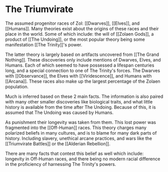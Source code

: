 # The Triumvirate
The assumed progenitor races of Zol: [[Dwarves]], [[Elves]], and [[Humans]]. Many theories exist about the origins of these races and their place in the world. Some of which include: the will of [[Zolaen Gods]], a product of [[The Undoing]], or the most popular theory being some manifestation [[The Trinity]]'s power. 

The latter theory is largely based on artifacts uncovered from [[The Grand Nothing]]. These discoveries only include mentions of Dwarves, Elves, and Humans. Each of which seemed to have possessed a lifespan centuries long, and a special connection to one of The Trinity's forces. The Dwarves with [[Observance]], the Elves with [[Viridescence]], and Humans with [[Arcana]]. These races also make up the largest percentage of the Zolaen population.

Much is inferred based on these 2 main facts. The information is also paired with many other smaller discoveries like biological traits, and what little history is available from the time after The Undoing. Because of this, it is assumed that The Undoing was caused by Humans. 

As punishment their longevity was taken from them. This lost power was fragmented into the [[Off-Human]] races. This theory charges many polarized beliefs in many cultures, and is to blame for many dark parts of history. Including slavery, unethical arcane practices, and wars like the [[Triumvirate Battles]] or the [[Alderian Rebellion]].

There are many facts that contest this belief as well which include: longevity in Off-Human races, and there being no modern racial difference in the proficiency of harnessing The Trinity's powers.